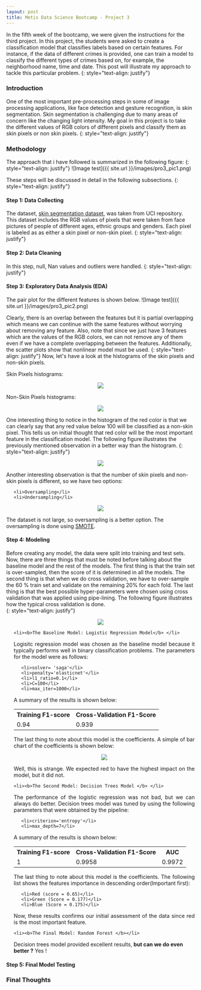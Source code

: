 ```yaml
---
layout: post
title: Metis Data Science Bootcamp - Project 3
---
```

In the fifth week of the bootcamp, we were given the instructions for the third project. In this project, the students were asked to create a classification model that classifies labels based on certain features. For instance, if the data of different crimes is provided, one can train a model to classify the different types of crimes based on, for example, the neighborhood name, time and date. This post will illustrate my approach to tackle this particular problem.
{: style="text-align: justify"}

### Introduction
One of the most important pre-processing steps in some of image processing applications, like face detection and gesture recognition, is skin segmentation. Skin segmentation is challenging due to many areas of concern like the changing light intensity. My goal in this project is to take the different values of RGB colors of different pixels and classify them as skin pixels or non skin pixels.
{: style="text-align: justify"}

### Methodology
The approach that i have followed is summarized in the following figure:
{: style="text-align: justify"}
![Image test]({{ site.url }}/images/pro3_pic1.png)

These steps will be discussed in detail in the following subsections.
{: style="text-align: justify"}

#### Step 1: Data Collecting
The dataset, [skin segmentation dataset](https://archive.ics.uci.edu/ml/datasets/skin+segmentation), was taken from UCI repository. This dataset includes the RGB values of pixels that were taken from face pictures of people of different ages, ethnic groups and genders. Each pixel is labeled as as either a skin pixel or non-skin pixel.
{: style="text-align: justify"}
#### Step 2: Data Cleaning
In this step, null, Nan values and outliers were handled.
{: style="text-align: justify"}

#### Step 3: Exploratory Data Analysis (**EDA**)
The pair plot for the different features is shown below.
![Image test]({{ site.url }}/images/pro3_pic2.png)

Clearly, there is an overlap between the features but it is partial overlapping which means we can continue with the same features without worrying about removing any feature. Also, note that since we just have 3 features which are the values of the RGB colors, we can not remove any of them even if we have a complete overlapping between the features. Additionally, the scatter plots show that nonlinear model must be used.
{: style="text-align: justify"}
Now, let's have a look at the histograms of the skin pixels and non-skin pixels.

Skin Pixels histograms:   
<p align="center">
<img src="/images/skinhist.png">
</p>

Non-Skin Pixels histograms:  

<p align="center">
<img src="/images/noskinhist.png">
</p>


One interesting thing to notice in the histogram of the red color is that we can clearly say that any red value below 100 will be classified as a non-skin pixel. This tells us on initial thought that red color will be the most important feature in the classification model. The following figure illustrates the previously mentioned observation in a better way than the histogram.
{: style="text-align: justify"}

<p align="center">
<img src="/images/redskin.png">
</p>

Another interesting observation is that the number of skin pixels and non-skin pixels is different, so we have two options:

<ul style="padding-left:20px">

    <li>Oversampling</li>
    <li>Undersampling</li>

</ul>

<p align="center">
<img src="/images/sam.png">
</p>

The dataset is not large, so oversampling is a better option. The oversampling is done using [SMOTE](https://imbalanced-learn.readthedocs.io/en/stable/generated/imblearn.over_sampling.SMOTE.html).  


#### Step 4: Modeling

Before creating any model, the data were split into training and test sets. Now, there are three things that must be noted before talking about the baseline model and the rest of the models. The first thing is that the train set is over-sampled, then the score of it is determined in all the models. The second thing is that when we do cross validation, we have to over-sample the 60 % train set and validate on the remaining 20% for each fold. The last thing is that the best possible hyper-parameters were chosen using cross validation that was applied using pipe-lining. The following figure illustrates how the typical cross validation is done.  
{: style="text-align: justify"}
<p align="center">
<img src="/images/cv.gif">
</p>

<ul style="padding-left:20px">

    <li><b>The Baseline Model: Logistic Regression Model</b> </li>
<p style="text-align: justify">
Logisitc regression model was chosen as the baseline model because it typically performs well in binary classification problems. The parameters for the model were as follows:
</p>

<ul style="padding-left:20px">

    <li>solver= 'saga'</li>
    <li>penalty='elasticnet'</li>
    <li>l1_ratio=0.1</li>
    <li>C=100</li>
    <li>max_iter=1000</li>


</ul>

A summary of the results is shown below:

<table style="width:100%">
 <tr>
   <th>Training F1-score </th>
   <th>Cross-Validation F1-Score</th>
 </tr>
 <tr>
   <td>0.94</td>
   <td>0.939 </td>
 </tr>
</table>
<p style="text-align: justify">
The last thing to note about this model is the coefficients. A simple of bar chart of the coefficients is shown below:
</p>

<p align="center">
<img src="/images/logistic_feature.png">
</p>

<p style="text-align: justify">
Well, this is strange. We expected red to have the highest impact on the model, but it did not.</p>

    <li><b>The Second Model: Decision Trees Model </b> </li>
<p style="text-align: justify">
The performance of the logistic regression was not bad, but we can always do better. Decision trees model was tuned by using the following parameters that were obtained by the pipeline:
</p>

<ul style="padding-left:20px">

    <li>criterion='entropy'</li>
    <li>max_depth=7</li>

</ul>

A summary of the results is shown below:

<table style="width:100%">
 <tr>
   <th>Training F1-score </th>
   <th>Cross-Validation F1-Score</th>
   <th>AUC</th>
 </tr>
 <tr>
   <td>1</td>
   <td>0.9958</td>
   <td>0.9972</td>
 </tr>
</table>

<p style="text-align: justify">
The last thing to note about this model is the coefficients. The following list shows the features importance in descending order(Important first):
</p>

<ul style="padding-left:20px">

    <li>Red (score = 0.65)</li>
    <li>Green (Score = 0.177)</li>
    <li>Blue (Score = 0.175)</li>

</ul>

<p style="text-align: justify">
Now, these results confirms our initial assessment of the data since red is the most important feature.
</p>

    <li><b>The Final Model: Random Forest </b></li>
Decision trees model provided excellent results, **but can we do even better ?** Yes !


</ul>


 



















#### Step 5: Final Model Testing

### Final Thoughts
